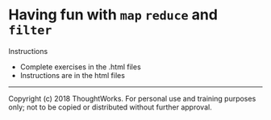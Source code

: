 # Having fun with `map` `reduce` and `filter`

Instructions
- Complete exercises in the .html files
- Instructions are in the html files 

---
Copyright (c) 2018 ThoughtWorks. For personal use and training purposes only; not to be copied or distributed without further approval.
